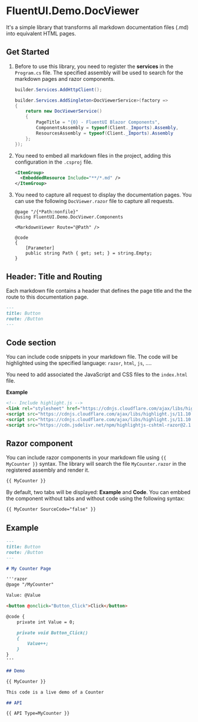# FluentUI.Demo.DocViewer

It's a simple library that transforms all markdown documentation files (.md)
into equivalent HTML pages.

## Get Started

1. Before to use this library, you need to register the **services** in the `Program.cs` file.
   The specified assembly will be used to search for the markdown pages and razor components.

   ```csharp
   builder.Services.AddHttpClient();

   builder.Services.AddSingleton<DocViewerService>(factory =>
   {
       return new DocViewerService()
       {
           PageTitle = "{0} - FluentUI Blazor Components",
           ComponentsAssembly = typeof(Client._Imports).Assembly,
           ResourcesAssembly = typeof(Client._Imports).Assembly
       };
   });
   ```

2. You need to embed all markdown files in the project, adding this configuration in the `.csproj` file.

   ```xml
   <ItemGroup>
     <EmbeddedResource Include="**/*.md" />
   </ItemGroup>
   ```

3. You need to capture all request to display the documentation pages.
   You can use the following `DocViewer.razor` file to capture all requests.

   ```razor
   @page "/{*Path:nonfile}"
   @using FluentUI.Demo.DocViewer.Components
   
   <MarkdownViewer Route="@Path" />
   
   @code
   {
       [Parameter]
       public string Path { get; set; } = string.Empty;
   }
   ```

## Header: Title and Routing

Each markdown file contains a header that defines the page title and the
the route to this documentation page.

```markdown
---
title: Button
route: /Button
---
```

## Code section

You can include code snippets in your markdown file.
The code will be highlighted using the specified language: `razor`, `html`, `js`, ....

You need to add associated the JavaScript and CSS files to the `index.html` file.

**Example**
```html
<!-- Include highlight.js -->
<link rel="stylesheet" href="https://cdnjs.cloudflare.com/ajax/libs/highlight.js/11.10.0/styles/vs.min.css" />
<script src="https://cdnjs.cloudflare.com/ajax/libs/highlight.js/11.10.0/highlight.min.js"></script>
<script src="https://cdnjs.cloudflare.com/ajax/libs/highlight.js/11.10.0/languages/csharp.min.js"></script>
<script src="https://cdn.jsdelivr.net/npm/highlightjs-cshtml-razor@2.1.1/dist/cshtml-razor.min.js"></script>
```

## Razor component

You can include razor components in your markdown file using `{{ MyCounter }}` syntax.
The library will search the file `MyCounter.razor` in the registered assembly and render it.

```markdown
{{ MyCounter }}
```

By default, two tabs will be displayed: **Example** and **Code**.
You can embbed the component without tabs and without code using the following syntax:

```markdown
{{ MyCounter SourceCode="false" }}
```

## Example

```markdown
---
title: Button
route: /Button
---

# My Counter Page

'''razor
@page "/MyCounter"

Value: @Value

<button @onclick="Button_Click">Click</button>

@code {
    private int Value = 0;

    private void Button_Click()
    {
        Value++;
    }
}
'''

## Demo

{{ MyCounter }}

This code is a live demo of a Counter

## API

{{ API Type=MyCounter }}

```
